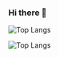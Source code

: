 ### Hi there 👋

<!--
**DEV-JSB/DEV-JSB** is a ✨ _special_ ✨ repository because its `README.md` (this file) appears on your GitHub profile.

Here are some ideas to get you started:

- 🔭 I’m currently working on ...
- 🌱 I’m currently learning ...
- 👯 I’m looking to collaborate on ...
- 🤔 I’m looking for help with ...
- 💬 Ask me about ...
- 📫 How to reach me: ...
- 😄 Pronouns: ...
- ⚡ Fun fact: ...
-->


![Top Langs](https://github-readme-stats.vercel.app/api/top-langs/?username=DEV-JSB&langs_count=8)

![Top Langs](https://github-readme-stats.vercel.app/api/top-langs/?username=SKSJSL4098&langs_count=8)
